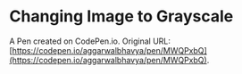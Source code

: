 # Changing Image to Grayscale

A Pen created on CodePen.io. Original URL: [https://codepen.io/aggarwalbhavya/pen/MWQPxbQ](https://codepen.io/aggarwalbhavya/pen/MWQPxbQ).

